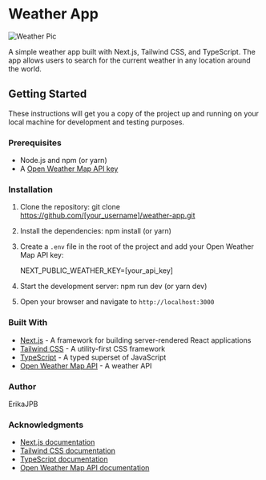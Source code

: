 # Weather App


![Weather Pic](https://img.freepik.com/free-vector/hand-drawn-weather-effects_23-2149105675.jpg?w=2000)



A simple weather app built with Next.js, Tailwind CSS, and TypeScript. The app allows users to search for the current weather in any location around the world.



## Getting Started

These instructions will get you a copy of the project up and running on your local machine for development and testing purposes.



### Prerequisites

- Node.js and npm (or yarn)
- A [Open Weather Map API key](https://openweathermap.org/api)



### Installation

1. Clone the repository:
git clone https://github.com/[your_username]/weather-app.git

2. Install the dependencies:
npm install (or yarn)

3. Create a `.env` file in the root of the project and add your Open Weather Map API key:

    NEXT_PUBLIC_WEATHER_KEY=[your_api_key]

4. Start the development server:
npm run dev (or yarn dev)

5. Open your browser and navigate to `http://localhost:3000`


### Built With

- [Next.js](https://nextjs.org/) - A framework for building server-rendered React applications
- [Tailwind CSS](https://tailwindcss.com/) - A utility-first CSS framework
- [TypeScript](https://www.typescriptlang.org/) - A typed superset of JavaScript
- [Open Weather Map API](https://openweathermap.org/api) - A weather API


### Author

  ErikaJPB



### Acknowledgments

- [Next.js documentation](https://nextjs.org/docs)
- [Tailwind CSS documentation](https://tailwindcss.com/docs)
- [TypeScript documentation](https://www.typescriptlang.org/docs)
- [Open Weather Map API documentation](https://openweathermap.org/api/one-call-3)








